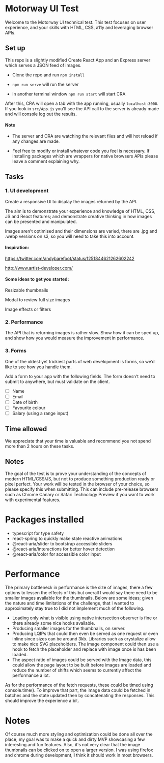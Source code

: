# Motorway UI Test

Welcome to the Motorway UI technical test. This test focuses on user experience, and your skills with HTML, CSS, a11y and leveraging browser APIs.

## Set up

This repo is a slightly modified Create React App and an Express server which serves a JSON feed of images.

- Clone the repo and run `npm install`

- `npm run serve` will run the server

- in another terminal window `npm run start` will start CRA

After this, CRA will open a tab with the app running, usually `localhost:3000`. If you look in `src/App.js` you'll see the API call to the server is already made and will console log out the results.

#### Note

- The server and CRA are watching the relevant files and will hot reload if any changes are made.

- Feel free to modify or install whatever code you feel is necessary. If installing packages which are wrappers for native browsers APIs please leave a comment explaining why.

## Tasks

### 1. UI development

Create a responsive UI to display the images returned by the API.

The aim is to demonstrate your experience and knowledge of HTML, CSS, JS and React features; and demonstrate creative thinking in how images can be presented and manipulated.

Images aren't optimised and their dimensions are varied, there are .jpg and .webp versions on s3, so you will need to take this into account.

#### Inspiration:

https://twitter.com/andybarefoot/status/1251844621262602242

http://www.artist-developer.com/

#### Some ideas to get you started:

Resizable thumbnails

Modal to review full size images

Image effects or filters

### 2. Performance

The API that is returning images is rather slow. Show how it can be sped up, and show how you would measure the improvement in performance.

### 3. Forms

One of the oldest yet trickiest parts of web development is forms, so we’d like to see how you handle them.

Add a form to your app with the following fields. The form doesn't need to submit to anywhere, but must validate on the client.

- [ ] Name
- [ ] Email
- [ ] Date of birth
- [ ] Favourite colour
- [ ] Salary (using a range input)

## Time allowed

We appreciate that your time is valuable and recommend you not spend more than 2 hours on these tasks.

## Notes

The goal of the test is to prove your understanding of the concepts of modern HTML/CSS/JS, but not to produce something production ready or pixel perfect.
Your work will be tested in the browser of your choice, so please specify this when submitting. This can include pre-release browsers such as Chrome Canary or Safari Technology Preview if you want to work with experimental features.

# Packages installed

- typescript for type safety
- react-spring to quickly make state reactive animations
- @react-aria/slider to bootstrap accessible sliders
- @react-aria/interactions for better hover detection
- @react-aria/color for accessible color input

# Performance

The primary bottleneck in performance is the size of images, there a few options to lessen the effects of this but overall I would say there need to be smaller images available for the thumbnails.
Below are some ideas; given the nature and time limitations of the challenge, that I wanted to approximately stay true to I did not implement much of the following.

- Loading only what is visible using native intersection observer is fine or there already some nice hooks available.
- Producing smaller images for the thumbnails, on server.
- Producing LQIPs that could then even be served as one request or even inline since sizes can be around 3kb. Libraries such as crystalize allow to make nice SVG placeholders. The image component could then
  use a hook to fetch the placeholder and replace with image once is has been loaded.
- The aspect ratio of images could be served with the Image data, this could allow the page layout to be built before images are loaded and reduce the number of shifts which seems to currently affect the performance a lot.

As for the performance of the fetch requests, these could be timed using console.time(). To improve that part, the image data could be fetched in batches and the state updated then by concatenating the responses.
This should improve the experience a bit.

# Notes

Of course much more styling and optimization could be done all over the place; my goal was to make a quick and dirty MVP showcasing a few interesting and fun features.
Also, it's not very clear that the image thumbnails can be clicked on to open a larger version.
I was using firefox and chrome during development, I think it should work in most browsers.
